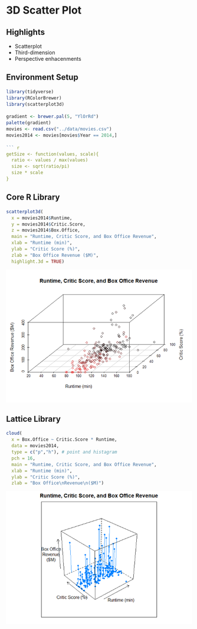 # 3D Scatter Plot

## Highlights

* Scatterplot
* Third-dimension
* Perspective enhacenments


## Environment Setup

``` r
library(tidyverse)
library(RColorBrewer)
library(scatterplot3d)

gradient <- brewer.pal(5, "YlOrRd")
palette(gradient)
movies <- read.csv("../data/movies.csv")
movies2014 <- movies[movies$Year == 2014,]

``` r
getSize <- function(values, scale){
  ratio <- values / max(values)
  size <- sqrt(ratio/pi)
  size * scale
}
```

## Core R Library


``` r
scatterplot3d(
  x = movies2014$Runtime,
  y = movies2014$Critic.Score,
  z = movies2014$Box.Office,
  main = "Runtime, Critic Score, and Box Office Revenue",
  xlab = "Runtime (min)",
  ylab = "Critic Score (%)",
  zlab = "Box Office Revenue ($M)",
  highlight.3d = TRUE)
```

![](../../images/statistics/3d_scatter_plot_1.png)

## Lattice Library

``` r
cloud(
  x = Box.Office ~ Critic.Score * Runtime,
  data = movies2014,
  type = c("p","h"), # point and histagram
  pch = 16,
  main = "Runtime, Critic Score, and Box Office Revenue",
  xlab = "Runtime (min)",
  ylab = "Critic Score (%)",
  zlab = "Box Office\nRevenue\n($M)")
```

![](../../images/statistics/3d_scatter_plot_2.png)
